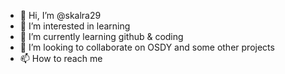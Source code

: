 - 👋 Hi, I’m @skalra29
- 👀 I’m interested in learning
- 🌱 I’m currently learning github & coding
- 💞️ I’m looking to collaborate on OSDY and some other projects
- 📫 How to reach me 

<!---
skalra29/skalra29 is a ✨ special ✨ repository because its `README.md` (this file) appears on your GitHub profile.
You can click the Preview link to take a look at your changes.
--->
